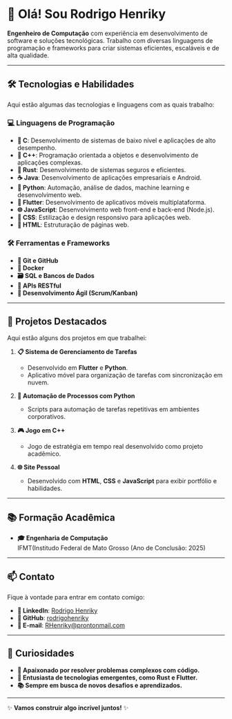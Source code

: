 # 👋 Olá! Sou **Rodrigo Henriky**

**Engenheiro de Computação** com experiência em desenvolvimento de software e soluções tecnológicas. Trabalho com diversas linguagens de programação e frameworks para criar sistemas eficientes, escaláveis e de alta qualidade.

---

## 🛠️ Tecnologias e Habilidades

Aqui estão algumas das tecnologias e linguagens com as quais trabalho:

### 💻 Linguagens de Programação
- **🔧 C**: Desenvolvimento de sistemas de baixo nível e aplicações de alto desempenho.
- **🚀 C++**: Programação orientada a objetos e desenvolvimento de aplicações complexas.
- **🦀 Rust**: Desenvolvimento de sistemas seguros e eficientes.
- **☕ Java**: Desenvolvimento de aplicações empresariais e Android.
- **🐍 Python**: Automação, análise de dados, machine learning e desenvolvimento web.
- **📱 Flutter**: Desenvolvimento de aplicativos móveis multiplataforma.
- **🌐 JavaScript**: Desenvolvimento web front-end e back-end (Node.js).
- **🎨 CSS**: Estilização e design responsivo para aplicações web.
- **📄 HTML**: Estruturação de páginas web.

### 🛠️ Ferramentas e Frameworks
- **🐙 Git e GitHub**
- **🐳 Docker**
- **🗃️ SQL e Bancos de Dados**
- **🔗 APIs RESTful**
- **🏃 Desenvolvimento Ágil (Scrum/Kanban)**

---

## 🚀 Projetos Destacados

Aqui estão alguns dos projetos em que trabalhei:

1. **📋 Sistema de Gerenciamento de Tarefas**  
   - Desenvolvido em **Flutter** e **Python**.  
   - Aplicativo móvel para organização de tarefas com sincronização em nuvem.

2. **🤖 Automação de Processos com Python**  
   - Scripts para automação de tarefas repetitivas em ambientes corporativos.

3. **🎮 Jogo em C++**  
   - Jogo de estratégia em tempo real desenvolvido como projeto acadêmico.

4. **🌐 Site Pessoal**  
   - Desenvolvido com **HTML**, **CSS** e **JavaScript** para exibir portfólio e habilidades.

---

## 📚 Formação Acadêmica

- **🎓 Engenharia de Computação**  
  IFMT(Institudo Federal de Mato Grosso  (Ano de Conclusão: 2025)

---

## 📫 Contato

Fique à vontade para entrar em contato comigo:

- **🔗 LinkedIn**: [Rodrigo Henriky](https://www.linkedin.com/in/rodrigo-henriky/)  
- **🐙 GitHub**: [rodrigohenriky](https://github.com/rhenriky)  
- **📧 E-mail**: RHenriky@prontonmail.com  

---

## 🌟 Curiosidades

- **🧩 Apaixonado por resolver problemas complexos com código.**
- **🚀 Entusiasta de tecnologias emergentes, como Rust e Flutter.**
- **📚 Sempre em busca de novos desafios e aprendizados.**

---

✨ **Vamos construir algo incrível juntos!** ✨
